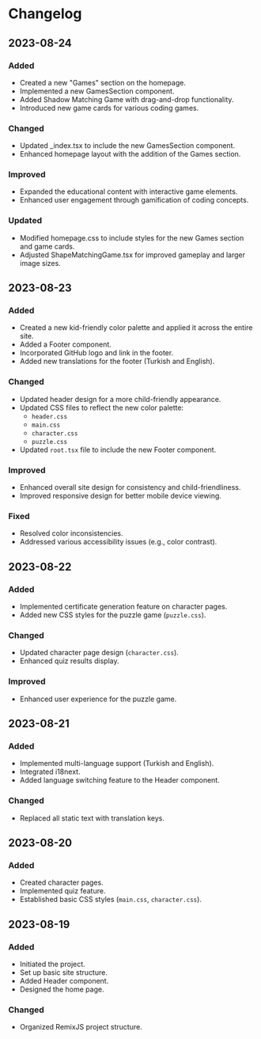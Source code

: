 # Changelog

## 2023-08-24

### Added
- Created a new "Games" section on the homepage.
- Implemented a new GamesSection component.
- Added Shadow Matching Game with drag-and-drop functionality.
- Introduced new game cards for various coding games.

### Changed
- Updated _index.tsx to include the new GamesSection component.
- Enhanced homepage layout with the addition of the Games section.

### Improved
- Expanded the educational content with interactive game elements.
- Enhanced user engagement through gamification of coding concepts.

### Updated
- Modified homepage.css to include styles for the new Games section and game cards.
- Adjusted ShapeMatchingGame.tsx for improved gameplay and larger image sizes.

## 2023-08-23

### Added
- Created a new kid-friendly color palette and applied it across the entire site.
- Added a Footer component.
- Incorporated GitHub logo and link in the footer.
- Added new translations for the footer (Turkish and English).

### Changed
- Updated header design for a more child-friendly appearance.
- Updated CSS files to reflect the new color palette:
  - `header.css`
  - `main.css`
  - `character.css`
  - `puzzle.css`
- Updated `root.tsx` file to include the new Footer component.

### Improved
- Enhanced overall site design for consistency and child-friendliness.
- Improved responsive design for better mobile device viewing.

### Fixed
- Resolved color inconsistencies.
- Addressed various accessibility issues (e.g., color contrast).

## 2023-08-22

### Added
- Implemented certificate generation feature on character pages.
- Added new CSS styles for the puzzle game (`puzzle.css`).

### Changed
- Updated character page design (`character.css`).
- Enhanced quiz results display.

### Improved
- Enhanced user experience for the puzzle game.

## 2023-08-21

### Added
- Implemented multi-language support (Turkish and English).
- Integrated i18next.
- Added language switching feature to the Header component.

### Changed
- Replaced all static text with translation keys.

## 2023-08-20

### Added
- Created character pages.
- Implemented quiz feature.
- Established basic CSS styles (`main.css`, `character.css`).

## 2023-08-19

### Added
- Initiated the project.
- Set up basic site structure.
- Added Header component.
- Designed the home page.

### Changed
- Organized RemixJS project structure.